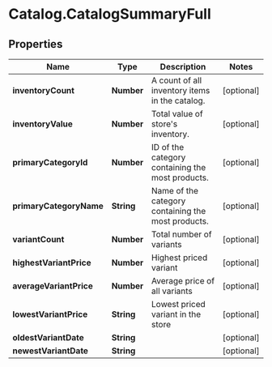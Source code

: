 # Catalog.CatalogSummaryFull

## Properties
Name | Type | Description | Notes
------------ | ------------- | ------------- | -------------
**inventoryCount** | **Number** | A count of all inventory items in the catalog.  | [optional] 
**inventoryValue** | **Number** | Total value of store&#x27;s inventory.  | [optional] 
**primaryCategoryId** | **Number** | ID of the category containing the most products.  | [optional] 
**primaryCategoryName** | **String** | Name of the category containing the most products.  | [optional] 
**variantCount** | **Number** | Total number of variants | [optional] 
**highestVariantPrice** | **Number** | Highest priced variant | [optional] 
**averageVariantPrice** | **Number** | Average price of all variants | [optional] 
**lowestVariantPrice** | **String** | Lowest priced variant in the store | [optional] 
**oldestVariantDate** | **String** |  | [optional] 
**newestVariantDate** | **String** |  | [optional] 
